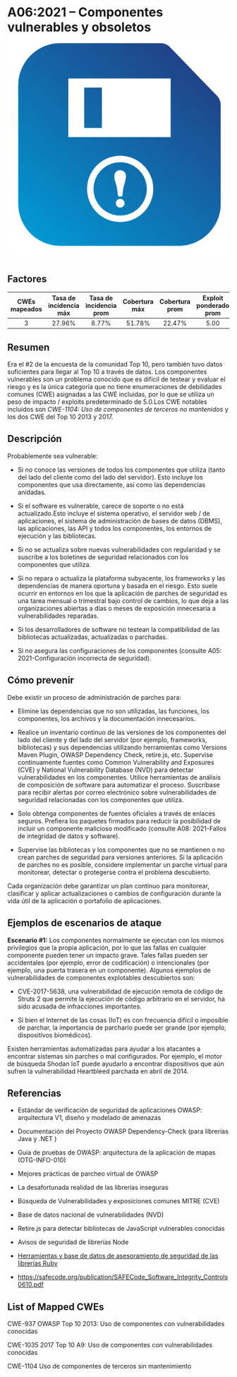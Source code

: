 # A06:2021 – Componentes vulnerables y obsoletos    ![icon](assets/TOP_10_Icons_Final_Vulnerable_Outdated_Components.png)

## Factores

| CWEs mapeados | Tasa de incidencia máx | Tasa de incidencia prom | Cobertura máx | Cobertura prom | Exploit ponderado prom | Impacto ponderado prom | Incidencias totales | Total CVEs |
|:-------------:|:--------------------:|:--------------------:|:--------------:|:--------------:|:----------------------:|:---------------------:|:-------------------:|:------------:|
| 3           | 27.96%             | 8.77%              | 51.78%       | 22.47%       | 5.00                 | 5.00                | 30,457            | 0          |

## Resumen

Era el #2 de la encuesta de la comunidad Top 10, pero también tuvo datos suficientes para llegar al Top 10 a través de datos. Los componentes vulnerables son un problema conocido que es dificil de testear y evaluar el riesgo y es la única categoría que no tiene enumeraciones de debilidades comunes (CWE) asignadas a las CWE incluidas, por lo que se utiliza un peso de impacto / exploits predeterminado de 5.0.Los CWE notables incluidos son *CWE-1104: Uso de componentes de terceros no mantenidos* y los dos CWE del Top 10 2013 y 2017.

## Descripción

Probablemente sea vulnerable:

-   Si no conoce las versiones de todos los componentes que utiliza (tanto del lado del cliente como del lado del servidor). Esto incluye los componentes que usa directamente, así como las dependencias anidadas.

-   Si el software es vulnerable, carece de soporte o no está actualizado.Esto incluye el sistema operativo, el servidor web / de aplicaciones, el sistema de administración de bases de datos (DBMS), las aplicaciones, las API y todos los componentes, los entornos de ejecución y las bibliotecas.

-   Si no se actualiza sobre nuevas vulnerabilidades con regularidad y se suscribe a los boletines de seguridad relacionados con los componentes que utiliza.

-   Si no repara o actualiza la plataforma subyacente, los frameworks y las dependencias de manera oportuna y basada en el riesgo. Esto suele ocurrir en entornos en los que la aplicación de parches de seguridad es una tarea mensual o trimestral bajo control de cambios, lo que deja a las organizaciones abiertas a días o meses de exposición innecesaria a vulnerabilidades reparadas.

-   Si los desarrolladores de software no testean la compatibilidad de las bibliotecas actualizadas, actualizadas o parchadas.

-   Si no asegura las configuraciones de los componentes (consulte A05: 2021-Configuración incorrecta de seguridad).

## Cómo prevenir

Debe existir un proceso de administración de parches para:

-   Elimine las dependencias que no son utilizadas, las funciones, los componentes, los archivos y la documentación innecesarios.

-   Realice un inventario continuo de las versiones de los componentes del lado del cliente y del lado del servidor (por ejemplo, frameworks, bibliotecas) y sus dependencias utilizando herramientas como Versions Maven Plugin, OWASP Dependency Check, retire.js, etc. Supervise continuamente fuentes como Common Vulnerability and Exposures (CVE) y National Vulnerability Database (NVD) para detectar vulnerabilidades en los componentes. Utilice herramientas de análisis de composición de software para automatizar el proceso. Suscríbase para recibir alertas por correo electrónico sobre vulnerabilidades de seguridad relacionadas con los componentes que utiliza.

-   Solo obtenga componentes de fuentes oficiales a través de enlaces seguros.
    Prefiera los paquetes firmados para reducir la posibilidad de incluir un componente malicioso modificado (consulte A08: 2021-Fallos de integridad de datos y software).

-   Supervise las bibliotecas y los componentes que no se mantienen o no crean parches de seguridad para versiones anteriores. Si la aplicación de parches no es posible, considere implementar un parche virtual para monitorear, detectar o protegerse contra el problema descubierto.

Cada organización debe garantizar un plan continuo para monitorear, clasificar y aplicar actualizaciones o cambios de configuración durante la vida útil de la aplicación o portafolio de aplicaciones.

## Ejemplos de escenarios de ataque

**Escenario #1:** Los componentes normalmente se ejecutan con los mismos privilegios que la propia aplicación, por lo que las fallas en cualquier componente pueden tener un impacto grave. Tales fallas pueden ser accidentales (por ejemplo, error de codificación) o intencionales (por ejemplo, una puerta trasera en un componente). Algunos ejemplos de vulnerabilidades de componentes explotables descubiertos son:

-   CVE-2017-5638, una vulnerabilidad de ejecución remota de código de Struts 2 que permite la ejecución de código arbitrario en el servidor, ha sido acusada de infracciones importantes.

-   Si bien el Internet de las cosas (IoT) es con frecuencia difícil o imposible de parchar, la importancia de parcharlo puede ser grande (por ejemplo, dispositivos biomédicos).

Existen herramientas automatizadas para ayudar a los atacantes a encontrar sistemas sin parches o mal configurados. Por ejemplo, el motor de búsqueda Shodan IoT puede ayudarlo a encontrar dispositivos que aún sufren la vulnerabilidad Heartbleed parchada en abril de 2014.

## Referencias

-   Estándar de verificación de seguridad de aplicaciones OWASP: arquitectura V1, diseño y modelado de amenazas

-   Documentación del Proyecto OWASP Dependency-Check (para librerías Java y .NET )

-   Guía de pruebas de OWASP: arquitectura de la aplicación de mapas (OTG-INFO-010)

-   Mejores prácticas de parcheo virtual de OWASP

-   La desafortunada realidad de las librerías inseguras

-   Búsqueda de Vulnerabilidades y exposiciones comunes MITRE (CVE)

-   Base de datos nacional de vulnerabilidades (NVD)

-   Retire.js para detectar bibliotecas de JavaScript vulnerables conocidas

-   Avisos de seguridad de librerías Node

-   [Herramientas y base de datos de asesoramiento de seguridad de las librerías Ruby]()

-   https://safecode.org/publication/SAFECode_Software_Integrity_Controls0610.pdf

## List of Mapped CWEs

CWE-937 OWASP Top 10 2013: Uso de componentes con vulnerabilidades conocidas

CWE-1035 2017 Top 10 A9: Uso de componentes con vulnerabilidades conocidas

CWE-1104 Uso de componentes de terceros sin mantenimiento
